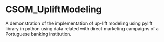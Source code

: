 # CSOM_UpliftModeling
A demonstration of the implementation of up-lift modeling using pylift library in python using data related with direct marketing campaigns of a Portuguese banking institution.
